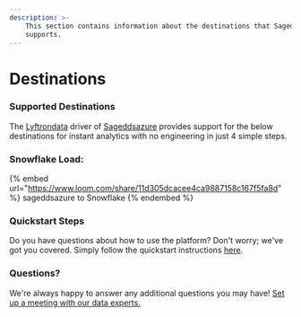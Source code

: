 ```yaml
---
description: >-
    This section contains information about the destinations that Sageddsazure
    supports.
---
```


# Destinations

### Supported Destinations

The [Lyftrondata](https://www.lyftrondata.com/) driver of [Sageddsazure](https://www.lyftrondata.com/integration/sageddsazure/) provides support for the below destinations for instant analytics with no engineering in just 4 simple steps.

### Snowflake Load:

{% embed url="https://www.loom.com/share/11d305dcacee4ca9887158c167f5fa8d" %}
sageddsazure to Snowflake
{% endembed %}

### Quickstart Steps

Do you have questions about how to use the platform? Don't worry; we've got you covered. Simply follow the quickstart instructions [here](../../../quickstart-steps.md).

### Questions? <a href="#questions" id="questions"></a>

We're always happy to answer any additional questions you may have! [Set up a meeting with our data experts.](https://www.lyftrondata.com/book-a-meeting/)
